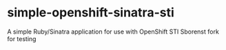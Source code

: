 # simple-openshift-sinatra-sti
A simple Ruby/Sinatra application for use with OpenShift STI
Sborenst fork for testing
